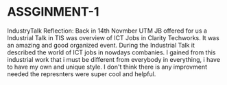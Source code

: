 # ASSGINMENT-1
IndustryTalk
Reflection:
Back in 14th Novmber UTM JB offered for us a Industrial Talk in TIS was overview of ICT Jobs in Clarity Techworks. It was an amazing and good organized event. During the Industrial Talk it described the world of ICT jobs in nowdays combanies. I gained from this industrial work that i must be different from everybody in everything, i have to have my own and unique style. I don't think there is any improvment needed the represnters were super cool and helpful. 
